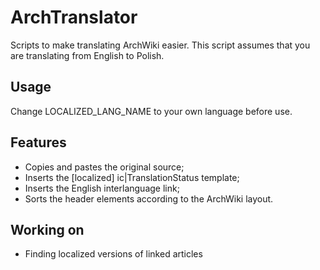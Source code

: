 # ArchTranslator
Scripts to make translating ArchWiki easier. This script assumes that you are translating from English to Polish.

## Usage
Change LOCALIZED_LANG_NAME to your own language before use.

## Features
- Copies and pastes the original source;
- Inserts the [localized] ic|TranslationStatus template;
- Inserts the English interlanguage link;
- Sorts the header elements according to the ArchWiki layout.

## Working on
- Finding localized versions of linked articles
